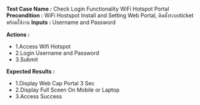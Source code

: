 **Test Case Name :** Check Login Functionality WiFi Hotspot Portal
**Precondition :** WiFi Hostspot Install and Setting Web Portal, ติดตั้งระบบticket พร้อมใช้งาน
**Inputs :**  Username and Password

**Actions :** 
  * 1.Access  Wifi Hotspot
  * 2.Login Username and Password
  * 3.Submit  
  
**Expected Results :** 
  * 1.Display Web Cap Portal 3 Sec
  * 2.Display Full Sceen On Mobile or Laptop
  * 3.Access Success
